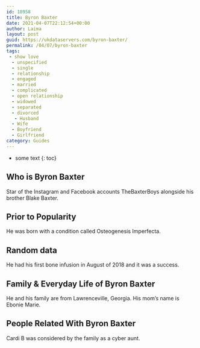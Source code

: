 ```yaml
---
id: 18958
title: Byron Baxter
date: 2021-04-07T22:12:54+00:00
author: Laima
layout: post
guid: https://ukdataservers.com/byron-baxter/
permalink: /04/07/byron-baxter
tags:
 - show love
  - unspecified
  - single
  - relationship
  - engaged
  - married
  - complicated
  - open relationship
  - widowed
  - separated
  - divorced
   - Husband
  - Wife
  - Boyfriend
  - Girlfriend
category: Guides
---
```


* some text
{: toc}


## Who is Byron Baxter
                  
                  
                  
Star of the Instagram and Facebook accounts TheBaxterBoys alongside his brother Blake Baxter.
                  
              
            
              
            
                
                
                
## Prior to Popularity
                  
                  
                  
He was born with a condition called Osteogenesis Imperfecta.
                  
              
            
              
            
                
                
                
## Random data
                  
                  
                  
He had his first bone infusion in August of 2018 and it was a success.
                  
              
            
              
            
                
                
                
## Family & Everyday Life of Byron Baxter
                  
                  
                  
He and his family are from Lawrenceville, Georgia. His mom&#8217;s name is Ebonie Marie.
                  
              
            
              
            
                
                
                
## People Related With Byron Baxter
                  
                  
                  
Cardi B was considered by the family as a cyber aunt.
                  
              
            
              
            
                
              
            
              
              
            
            
              
            
          
          
          